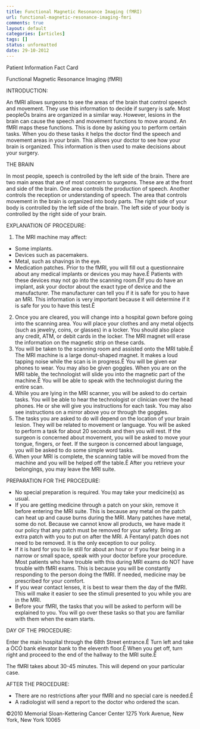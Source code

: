 ```yaml
---
title: Functional Magnetic Resonance Imaging (fMRI)
url: functional-magnetic-resonance-imaging-fmri
comments: true
layout: default
categories: [articles]
tags: []
status: unformatted 
date: 29-10-2012
---
```

Patient Information 
Fact Card

Functional Magnetic Resonance Imaging (fMRI)

INTRODUCTION:

An fMRI allows surgeons to see the areas of the brain that control speech and movement. They use this information to decide if surgery is safe. Most peopleÕs brains are organized in a similar way. However, lesions in the brain can cause the speech and movement functions to move around. An fMRI maps these functions. This is done by asking you to perform certain tasks. When you do these tasks it helps the doctor find the speech and movement areas in your brain. This allows your doctor to see how your brain is organized. This information is then used to make decisions about your surgery. 

THE BRAIN

In most people, speech is controlled by the left side of the brain. There are two main areas that are of most concern to surgeons. These are at the front and side of the brain. One area controls the production of speech. Another controls the reception or understanding of speech. The area that controls movement in the brain is organized into body parts. The right side of your body is controlled by the left side of the brain. The left side of your body is controlled by the right side of your brain. 

EXPLANATION OF PROCEDURE:

1. The MRI machine may affect:
* Some implants.
* Devices such as pacemakers.
* Metal, such as shavings in the eye.
* Medication patches. 
Prior to the fMRI, you will fill out a questionnaire about any medical implants or devices you may have.Ê  Patients with these devices may not go into the scanning room.ÊIf you do have an implant, ask your doctor about the exact type of device and the manufacturer.  The manufacturer can tell you if it is safe for you to have an MRI. This information is very important because it will determine if it is safe for you to have this test.Ê 
2. Once you are cleared, you will change into a hospital gown before going into the scanning area.  You will place your clothes and any metal objects (such as jewelry, coins, or glasses) in a locker.  You should also place any credit, ATM, or debit cards in the locker.  The MRI magnet will erase the information on the magnetic strip on these cards.
3. You will be taken to the scanning room and assisted onto the MRI table.Ê The MRI machine is a large donut-shaped magnet. It makes a loud tapping noise while the scan is in progress.Ê You will be given ear phones to wear. You may also be given goggles. When you are on the MRI table, the technologist will slide you into the magnetic part of the machine.Ê You will be able to speak with the technologist during the entire scan.
4. While you are lying in the MRI scanner, you will be asked to do certain tasks. You will be able to hear the technologist or clinician over the head phones. He or she will give you instructions for each task. You may also see instructions on a mirror above you or through the goggles. 
5. The tasks you are asked to do will depend on the location of your brain lesion. They will be related to movement or language. You will be asked to perform a task for about 20 seconds and then you will rest.  If the surgeon is concerned about movement, you will be asked to move your tongue, fingers, or feet.  If the surgeon is concerned about language, you will be asked to do some simple word tasks.
6. When your MRI is complete, the scanning table will be moved from the machine and you will be helped off the table.Ê After you retrieve your belongings, you may leave the MRI suite.

PREPARATION FOR THE PROCEDURE:

* No special preparation is required.  You may take your medicine(s) as usual.
* If you are getting medicine through a patch on your skin, remove it before entering the MRI suite. This is because any metal on the patch can heat up and cause burns during the MRI.  Many patches have metal, some do not. Because we cannot know all products, we have made it our policy that any patch must be removed for your safety.  Bring an extra patch with you to put on after the MRI.  A Fentanyl patch does not need to be removed. It is the only exception to our policy. 
* If it is hard for you to lie still for about an hour or if you fear being in a narrow or small space, speak with your doctor before your procedure. Most patients who have trouble with this during MRI exams do NOT have trouble with fMRI exams.  This is because you will be constantly responding to the person doing the fMRI. If needed, medicine may be prescribed for your comfort. 
* If you wear contact lenses, it is best to wear them the day of the fMRI. This will make it easier to see the stimuli presented to you while you are in the MRI.
* Before your fMRI, the tasks that you will be asked to perform will be explained to you. You will go over these tasks so that you are familiar with them when the exam starts. 

DAY OF THE PROCEDURE:

Enter the main hospital through the 68th Street entrance.Ê Turn left and take a ÒCÓ bank elevator bank to the eleventh floor.Ê When you get off, turn right and proceed to the end of the hallway to the MRI suite.Ê 

The fMRI takes about 30-45 minutes. This will depend on your particular case. 

AFTER THE PROCEDURE:

* There are no restrictions after your fMRI and no special care is needed.Ê 
* A radiologist will send a report to the doctor who ordered the scan.





©2010 Memorial Sloan-Kettering Cancer Center
1275 York Avenue, New York, New York 10065
